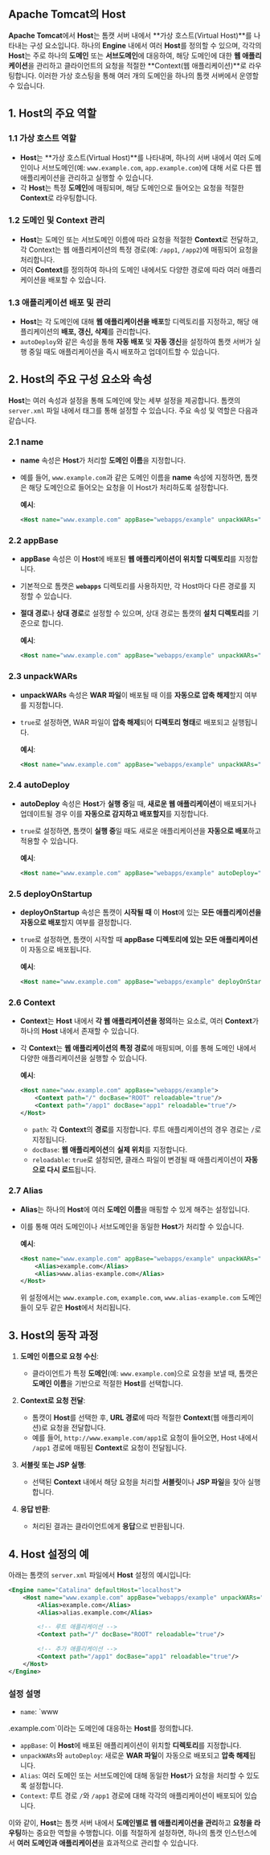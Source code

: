 ## Apache Tomcat의 Host

**Apache Tomcat**에서 **Host**는 톰캣 서버 내에서 **가상 호스트(Virtual Host)**를 나타내는 구성 요소입니다. 하나의 **Engine** 내에서 여러 **Host**를 정의할 수 있으며, 각각의 **Host**는 주로 하나의 **도메인** 또는 **서브도메인**에 대응하여, 해당 도메인에 대한 **웹 애플리케이션**을 관리하고 클라이언트의 요청을 적절한 **Context(웹 애플리케이션)**로 라우팅합니다. 이러한 가상 호스팅을 통해 여러 개의 도메인을 하나의 톰캣 서버에서 운영할 수 있습니다.

## 1. Host의 주요 역할

### 1.1 가상 호스트 역할

- **Host**는 **가상 호스트(Virtual Host)**를 나타내며, 하나의 서버 내에서 여러 도메인이나 서브도메인(예: `www.example.com`, `app.example.com`)에 대해 서로 다른 웹 애플리케이션을 관리하고 실행할 수 있습니다.
- 각 **Host**는 특정 **도메인**에 매핑되며, 해당 도메인으로 들어오는 요청을 적절한 **Context**로 라우팅합니다.

### 1.2 도메인 및 Context 관리

- **Host**는 도메인 또는 서브도메인 이름에 따라 요청을 적절한 **Context**로 전달하고, 각 Context는 웹 애플리케이션의 특정 경로(예: `/app1`, `/app2`)에 매핑되어 요청을 처리합니다.
- 여러 **Context**를 정의하여 하나의 도메인 내에서도 다양한 경로에 따라 여러 애플리케이션을 배포할 수 있습니다.

### 1.3 애플리케이션 배포 및 관리

- **Host**는 각 도메인에 대해 **웹 애플리케이션을 배포**할 디렉토리를 지정하고, 해당 애플리케이션의 **배포, 갱신, 삭제**를 관리합니다.
- `autoDeploy`와 같은 속성을 통해 **자동 배포** 및 **자동 갱신**을 설정하여 톰캣 서버가 실행 중일 때도 애플리케이션을 즉시 배포하고 업데이트할 수 있습니다.

## 2. Host의 주요 구성 요소와 속성

**Host**는 여러 속성과 설정을 통해 도메인에 맞는 세부 설정을 제공합니다. 톰캣의 `server.xml` 파일 내에서 **<Host>** 태그를 통해 설정할 수 있습니다. 주요 속성 및 역할은 다음과 같습니다.

### 2.1 name

- **name** 속성은 **Host**가 처리할 **도메인 이름**을 지정합니다.
- 예를 들어, `www.example.com`과 같은 도메인 이름을 **name** 속성에 지정하면, 톰캣은 해당 도메인으로 들어오는 요청을 이 Host가 처리하도록 설정합니다.

  **예시**:
  ```xml
  <Host name="www.example.com" appBase="webapps/example" unpackWARs="true" autoDeploy="true" />
  ```

### 2.2 appBase

- **appBase** 속성은 이 **Host**에 배포된 **웹 애플리케이션이 위치할 디렉토리**를 지정합니다.
- 기본적으로 톰캣은 **`webapps`** 디렉토리를 사용하지만, 각 Host마다 다른 경로를 지정할 수 있습니다.
- **절대 경로**나 **상대 경로**로 설정할 수 있으며, 상대 경로는 톰캣의 **설치 디렉토리**를 기준으로 합니다.

  **예시**:
  ```xml
  <Host name="www.example.com" appBase="webapps/example" unpackWARs="true" autoDeploy="true" />
  ```

### 2.3 unpackWARs

- **unpackWARs** 속성은 **WAR 파일**이 배포될 때 이를 **자동으로 압축 해제**할지 여부를 지정합니다.
- `true`로 설정하면, WAR 파일이 **압축 해제**되어 **디렉토리 형태**로 배포되고 실행됩니다.
  
  **예시**:
  ```xml
  <Host name="www.example.com" appBase="webapps/example" unpackWARs="true" />
  ```

### 2.4 autoDeploy

- **autoDeploy** 속성은 **Host**가 **실행 중**일 때, **새로운 웹 애플리케이션**이 배포되거나 업데이트될 경우 이를 **자동으로 감지하고 배포할지**를 지정합니다.
- `true`로 설정하면, 톰캣이 **실행 중**일 때도 새로운 애플리케이션을 **자동으로 배포**하고 적용할 수 있습니다.

  **예시**:
  ```xml
  <Host name="www.example.com" appBase="webapps/example" autoDeploy="true" />
  ```

### 2.5 deployOnStartup

- **deployOnStartup** 속성은 톰캣이 **시작될 때** 이 **Host**에 있는 **모든 애플리케이션을 자동으로 배포**할지 여부를 결정합니다.
- `true`로 설정하면, 톰캣이 시작할 때 **appBase 디렉토리에 있는 모든 애플리케이션**이 자동으로 배포됩니다.

  **예시**:
  ```xml
  <Host name="www.example.com" appBase="webapps/example" deployOnStartup="true" />
  ```

### 2.6 Context

- **Context**는 **Host** 내에서 **각 웹 애플리케이션을 정의**하는 요소로, 여러 **Context**가 하나의 **Host** 내에서 존재할 수 있습니다.
- 각 **Context**는 **웹 애플리케이션의 특정 경로**에 매핑되며, 이를 통해 도메인 내에서 다양한 애플리케이션을 실행할 수 있습니다.

  **예시**:
  ```xml
  <Host name="www.example.com" appBase="webapps/example">
      <Context path="/" docBase="ROOT" reloadable="true"/>
      <Context path="/app1" docBase="app1" reloadable="true"/>
  </Host>
  ```

  - `path`: 각 **Context**의 **경로**를 지정합니다. 루트 애플리케이션의 경우 경로는 `/`로 지정됩니다.
  - `docBase`: **웹 애플리케이션**의 **실제 위치**를 지정합니다.
  - `reloadable`: `true`로 설정되면, 클래스 파일이 변경될 때 애플리케이션이 **자동으로 다시 로드**됩니다.

### 2.7 Alias

- **Alias**는 하나의 **Host**에 여러 **도메인 이름**을 매핑할 수 있게 해주는 설정입니다.
- 이를 통해 여러 도메인이나 서브도메인을 동일한 **Host**가 처리할 수 있습니다.

  **예시**:
  ```xml
  <Host name="www.example.com" appBase="webapps/example" unpackWARs="true" autoDeploy="true">
      <Alias>example.com</Alias>
      <Alias>www.alias-example.com</Alias>
  </Host>
  ```

  위 설정에서는 `www.example.com`, `example.com`, `www.alias-example.com` 도메인들이 모두 같은 **Host**에서 처리됩니다.

## 3. Host의 동작 과정

1. **도메인 이름으로 요청 수신**:
   - 클라이언트가 특정 **도메인**(예: `www.example.com`)으로 요청을 보낼 때, 톰캣은 **도메인 이름**을 기반으로 적절한 **Host**를 선택합니다.

2. **Context로 요청 전달**:
   - 톰캣이 **Host**를 선택한 후, **URL 경로**에 따라 적절한 **Context**(웹 애플리케이션)로 요청을 전달합니다.
   - 예를 들어, `http://www.example.com/app1`로 요청이 들어오면, Host 내에서 `/app1` 경로에 매핑된 **Context**로 요청이 전달됩니다.

3. **서블릿 또는 JSP 실행**:
   - 선택된 **Context** 내에서 해당 요청을 처리할 **서블릿**이나 **JSP 파일**을 찾아 실행합니다.

4. **응답 반환**:
   - 처리된 결과는 클라이언트에게 **응답**으로 반환됩니다.

## 4. Host 설정의 예

아래는 톰캣의 `server.xml` 파일에서 **Host** 설정의 예시입니다:

```xml
<Engine name="Catalina" defaultHost="localhost">
    <Host name="www.example.com" appBase="webapps/example" unpackWARs="true" autoDeploy="true">
        <Alias>example.com</Alias>
        <Alias>alias.example.com</Alias>

        <!-- 루트 애플리케이션 -->
        <Context path="/" docBase="ROOT" reloadable="true"/>

        <!-- 추가 애플리케이션 -->
        <Context path="/app1" docBase="app1" reloadable="true"/>
    </Host>
</Engine>
```

### 설정 설명

- `name`: `www

.example.com`이라는 도메인에 대응하는 **Host**를 정의합니다.
- `appBase`: 이 **Host**에 배포된 애플리케이션이 위치할 **디렉토리**를 지정합니다.
- `unpackWARs`와 `autoDeploy`: 새로운 **WAR 파일**이 자동으로 배포되고 **압축 해제**됩니다.
- `Alias`: 여러 도메인 또는 서브도메인에 대해 동일한 **Host**가 요청을 처리할 수 있도록 설정합니다.
- `Context`: 루트 경로 `/`와 `/app1` 경로에 대해 각각의 애플리케이션이 배포되어 있습니다.

이와 같이, **Host**는 톰캣 서버 내에서 **도메인별로 웹 애플리케이션을 관리**하고 **요청을 라우팅**하는 중요한 역할을 수행합니다. 이를 적절하게 설정하면, 하나의 톰캣 인스턴스에서 **여러 도메인과 애플리케이션**을 효과적으로 관리할 수 있습니다.